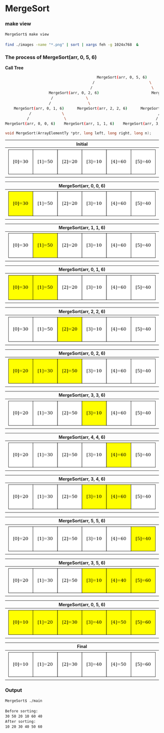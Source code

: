 # MergeSort

### make view 

```sh
MergeSort$ make view

find ./images -name "*.png" | sort | xargs feh -g 1024x768  &
```

### The process of MergeSort(arr, 0, 5, 6)


**Call Tree**

```sh
                                          MergeSort(arr, 0, 5, 6)
                                        /                         \
                                       /                           \
                    MergeSort(arr, 0, 2, 6)                        MergeSort(arr, 3, 5, 6) 
                     /               \                                      /           \
                    /                 \                                    /             \
    MergeSort(arr, 0, 1, 6)      MergeSort(arr, 2, 2, 6)      MergeSort(arr, 3, 4, 6)      MergeSort(arr, 5, 5, 6)
           /              \                                           /          \
          /                \                                         /            \
MergeSort(arr, 0, 0, 6)    MergeSort(arr, 1, 1, 6)    MergeSort(arr, 3, 3, 6)     MergeSort(arr, 4, 4, 6)


```

```C
void MergeSort(ArrayElementTy *ptr, long left, long right, long n);
```

|Initial | 
|:-------------:|
| <img src="images/MergeSort_0000.png" width="100%" height="100%"> |

|MergeSort(arr, 0, 0, 6) | 
|:-------------:|
| <img src="images/MergeSort_0001.png" width="100%" height="100%"> |

|MergeSort(arr, 1, 1, 6) | 
|:-------------:|
| <img src="images/MergeSort_0002.png" width="100%" height="100%"> |


|MergeSort(arr, 0, 1, 6) | 
|:-------------:|
| <img src="images/MergeSort_0003.png" width="100%" height="100%"> |

|MergeSort(arr, 2, 2, 6) | 
|:-------------:|
| <img src="images/MergeSort_0004.png" width="100%" height="100%"> |

|MergeSort(arr, 0, 2, 6) | 
|:-------------:|
| <img src="images/MergeSort_0005.png" width="100%" height="100%"> |

|MergeSort(arr, 3, 3, 6) | 
|:-------------:|
| <img src="images/MergeSort_0006.png" width="100%" height="100%"> |


|MergeSort(arr, 4, 4, 6) | 
|:-------------:|
| <img src="images/MergeSort_0007.png" width="100%" height="100%"> |


|MergeSort(arr, 3, 4, 6) | 
|:-------------:|
| <img src="images/MergeSort_0008.png" width="100%" height="100%"> |

|MergeSort(arr, 5, 5, 6) | 
|:-------------:|
| <img src="images/MergeSort_0009.png" width="100%" height="100%"> |

|MergeSort(arr, 3, 5, 6) | 
|:-------------:|
| <img src="images/MergeSort_0010.png" width="100%" height="100%"> |

|MergeSort(arr, 0, 5, 6) | 
|:-------------:|
| <img src="images/MergeSort_0011.png" width="100%" height="100%"> |

|Final | 
|:-------------:|
| <img src="images/MergeSort_0012.png" width="100%" height="100%"> |


### Output
```sh
MergeSort$ ./main

Before sorting:
30 50 20 10 60 40 
After sorting:
10 20 30 40 50 60 

```